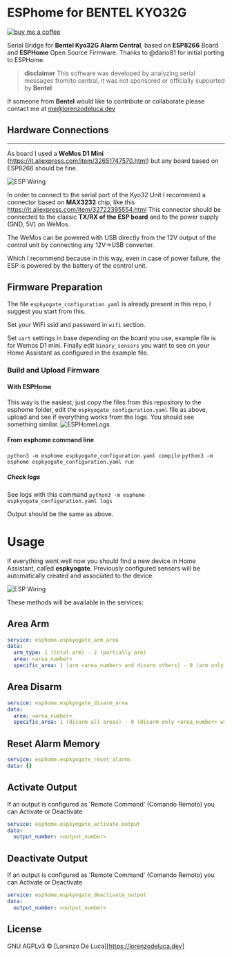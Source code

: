 # ESPhome for BENTEL KYO32G
[![buy me a coffee](https://img.shields.io/badge/support-buymeacoffee-222222.svg?style=flat-square)](https://www.buymeacoffee.com/lorenzodeluca)

Serial Bridge for **Bentel Kyo32G Alarm Central**, based on **ESP8266** Board and **ESPHome** Open Source Firmware.
Thanks to @dario81 for initial porting to ESPHome.

> **disclaimer** This software was developed by analyzing serial messages from/to central, it was not sponsored or officially supported by **Bentel**

If someone from **Bentel** would like to contribute or collaborate please contact me at [me@lorenzodeluca.dev](mailto:me@lorenzodeluca.dev?subject=[GitHub]ESPKyoGate)

## Hardware Connections
-------------
As board I used a **WeMos D1 Mini** (https://it.aliexpress.com/item/32651747570.html) but any board based on ESP8266 should be fine.

![ESP Wiring](https://raw.githubusercontent.com/lorenzo-deluca/ESPKyo32Gate/master/images/wiring.png)

In order to connect to the serial port of the Kyo32 Unit I recommend a connector based on **MAX3232** chip, like this https://it.aliexpress.com/item/32722395554.html
This connector should be connected to the classic **TX/RX of the ESP board** and to the power supply (GND, 5V) on WeMos.

The WeMos can be powered with USB directly from the 12V output of the control unit by connecting any 12V->USB converter.

Which I recommend because in this way, even in case of power failure, the ESP is powered by the battery of the control unit.

## Firmware Preparation
The file `espkyogate_configuration.yaml` is already present in this repo, 
I suggest you start from this.

Set your WiFi ssid and password in `wifi` section.

Set `uart` settings in base depending on the board you use, example file is for Wemos D1 mini.
Finally edit `binary_sensors` you want to see on your Home Assistant as configured in the example file.

### Build and Upload Firmware

#### With ESPHome 
This way is the easiest, just copy the files from this repository to the esphome folder, edit the `espkyogate_configuration.yaml` file as above, upload and see if everything works from the logs.
You should see something similar.
![ESPHomeLogs](https://raw.githubusercontent.com/lorenzo-deluca/ESPKyo32Gate/master/images/ESPHomeLogs.png)

#### From esphome command line
`python3 -m esphome espkyogate_configuration.yaml compile`
`python3 -m esphome espkyogate_configuration.yaml run`

##### Check logs
See logs with this command 
`python3 -m esphome espkyogate_configuration.yaml logs`

Output should be the same as above.

# Usage
If everything went well now you should find a new device in Home Assistant, called **espkyogate**.
Previously configured sensors will be automatically created and associated to the device.

![ESP Wiring](https://raw.githubusercontent.com/lorenzo-deluca/ESPKyo32Gate/master/images/HomeAssistant-Lovelace.jpg)

These methods will be available in the services:

## Area Arm
``` yaml
service: esphome.espkyogate_arm_area
data:
  arm_type: 1 (total arm) - 2 (partially arm)
  area: <area_number>
  specific_area: 1 (arm <area_number> and disarm others) - 0 (arm only <area_number> without changing the others)
```

## Area Disarm
``` yaml
service: esphome.espkyogate_disarm_area
data:
  area: <area_number>
  specific_area: 1 (disarm all areas) - 0 (disarm only <area_number> without changing the others)
```

## Reset Alarm Memory
``` yaml
service: esphome.espkyogate_reset_alarms
data: {}
```

## Activate Output
If an output is configured as 'Remote Command' (Comando Remoto) you can Activate or Deactivate
``` yaml
service: esphome.espkyogate_activate_output
data:
  output_number: <output_number>
```

## Deactivate Output
If an output is configured as 'Remote Command' (Comando Remoto) you can Activate or Deactivate
``` yaml
service: esphome.espkyogate_deactivate_output
data:
  output_number: <output_number>
```

## License
GNU AGPLv3 © [Lorenzo De Luca][https://lorenzodeluca.dev]

